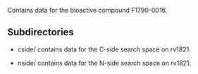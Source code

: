 Contains data for the bioactive compound F1790-0016.

## Subdirectories

- cside/ contains data for the C-side search space on rv1821.

- nside/ contains data for the N-side search space on rv1821.

